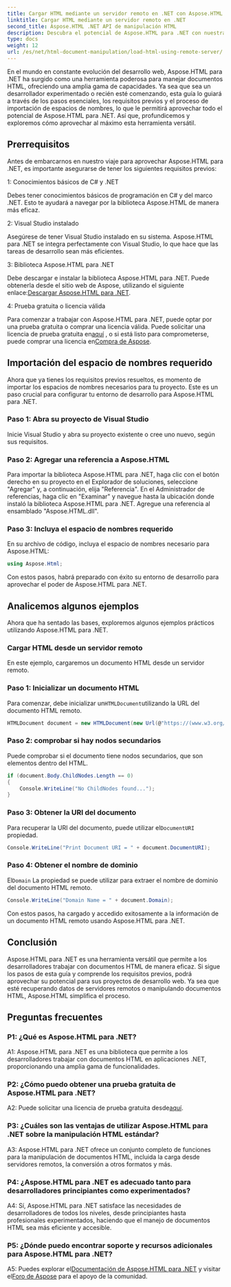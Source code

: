```yaml
---
title: Cargar HTML mediante un servidor remoto en .NET con Aspose.HTML
linktitle: Cargar HTML mediante un servidor remoto en .NET
second_title: Aspose.HTML .NET API de manipulación HTML
description: Descubra el potencial de Aspose.HTML para .NET con nuestra guía completa. Aprenda a importar espacios de nombres, acceder a documentos HTML remotos y más.
type: docs
weight: 12
url: /es/net/html-document-manipulation/load-html-using-remote-server/
---
```


En el mundo en constante evolución del desarrollo web, Aspose.HTML para .NET ha surgido como una herramienta poderosa para manejar documentos HTML, ofreciendo una amplia gama de capacidades. Ya sea que sea un desarrollador experimentado o recién esté comenzando, esta guía lo guiará a través de los pasos esenciales, los requisitos previos y el proceso de importación de espacios de nombres, lo que le permitirá aprovechar todo el potencial de Aspose.HTML para .NET. Así que, profundicemos y exploremos cómo aprovechar al máximo esta herramienta versátil.

## Prerrequisitos

Antes de embarcarnos en nuestro viaje para aprovechar Aspose.HTML para .NET, es importante asegurarse de tener los siguientes requisitos previos:

1: Conocimientos básicos de C# y .NET

Debes tener conocimientos básicos de programación en C# y del marco .NET. Esto te ayudará a navegar por la biblioteca Aspose.HTML de manera más eficaz.

2: Visual Studio instalado

Asegúrese de tener Visual Studio instalado en su sistema. Aspose.HTML para .NET se integra perfectamente con Visual Studio, lo que hace que las tareas de desarrollo sean más eficientes.

3: Biblioteca Aspose.HTML para .NET

 Debe descargar e instalar la biblioteca Aspose.HTML para .NET. Puede obtenerla desde el sitio web de Aspose, utilizando el siguiente enlace:[Descargar Aspose.HTML para .NET](https://releases.aspose.com/html/net/).

4: Prueba gratuita o licencia válida

 Para comenzar a trabajar con Aspose.HTML para .NET, puede optar por una prueba gratuita o comprar una licencia válida. Puede solicitar una licencia de prueba gratuita en[aquí](https://releases.aspose.com/) , o si está listo para comprometerse, puede comprar una licencia en[Compra de Aspose](https://purchase.aspose.com/buy).

## Importación del espacio de nombres requerido

Ahora que ya tienes los requisitos previos resueltos, es momento de importar los espacios de nombres necesarios para tu proyecto. Este es un paso crucial para configurar tu entorno de desarrollo para Aspose.HTML para .NET.

### Paso 1: Abra su proyecto de Visual Studio

Inicie Visual Studio y abra su proyecto existente o cree uno nuevo, según sus requisitos.

### Paso 2: Agregar una referencia a Aspose.HTML

Para importar la biblioteca Aspose.HTML para .NET, haga clic con el botón derecho en su proyecto en el Explorador de soluciones, seleccione "Agregar" y, a continuación, elija "Referencia". En el Administrador de referencias, haga clic en "Examinar" y navegue hasta la ubicación donde instaló la biblioteca Aspose.HTML para .NET. Agregue una referencia al ensamblado "Aspose.HTML.dll".

### Paso 3: Incluya el espacio de nombres requerido

En su archivo de código, incluya el espacio de nombres necesario para Aspose.HTML:

```csharp
using Aspose.Html;
```

Con estos pasos, habrá preparado con éxito su entorno de desarrollo para aprovechar el poder de Aspose.HTML para .NET.

## Analicemos algunos ejemplos

Ahora que ha sentado las bases, exploremos algunos ejemplos prácticos utilizando Aspose.HTML para .NET.

### Cargar HTML desde un servidor remoto

En este ejemplo, cargaremos un documento HTML desde un servidor remoto.

### Paso 1: Inicializar un documento HTML

 Para comenzar, debe inicializar un`HTMLDocument`utilizando la URL del documento HTML remoto.

```csharp
HTMLDocument document = new HTMLDocument(new Url(@"https://(www.w3.org/TR/html5/"));
```

### Paso 2: comprobar si hay nodos secundarios

Puede comprobar si el documento tiene nodos secundarios, que son elementos dentro del HTML.

```csharp
if (document.Body.ChildNodes.Length == 0)
{
    Console.WriteLine("No ChildNodes found...");
}
```

### Paso 3: Obtener la URI del documento

 Para recuperar la URI del documento, puede utilizar el`DocumentURI` propiedad.

```csharp
Console.WriteLine("Print Document URI = " + document.DocumentURI);
```

### Paso 4: Obtener el nombre de dominio

 El`Domain` La propiedad se puede utilizar para extraer el nombre de dominio del documento HTML remoto.

```csharp
Console.WriteLine("Domain Name = " + document.Domain);
```

Con estos pasos, ha cargado y accedido exitosamente a la información de un documento HTML remoto usando Aspose.HTML para .NET.

## Conclusión

Aspose.HTML para .NET es una herramienta versátil que permite a los desarrolladores trabajar con documentos HTML de manera eficaz. Si sigue los pasos de esta guía y comprende los requisitos previos, podrá aprovechar su potencial para sus proyectos de desarrollo web. Ya sea que esté recuperando datos de servidores remotos o manipulando documentos HTML, Aspose.HTML simplifica el proceso.

## Preguntas frecuentes

### P1: ¿Qué es Aspose.HTML para .NET?

A1: Aspose.HTML para .NET es una biblioteca que permite a los desarrolladores trabajar con documentos HTML en aplicaciones .NET, proporcionando una amplia gama de funcionalidades.

### P2: ¿Cómo puedo obtener una prueba gratuita de Aspose.HTML para .NET?

 A2: Puede solicitar una licencia de prueba gratuita desde[aquí](https://releases.aspose.com/).

### P3: ¿Cuáles son las ventajas de utilizar Aspose.HTML para .NET sobre la manipulación HTML estándar?

A3: Aspose.HTML para .NET ofrece un conjunto completo de funciones para la manipulación de documentos HTML, incluida la carga desde servidores remotos, la conversión a otros formatos y más.

### P4: ¿Aspose.HTML para .NET es adecuado tanto para desarrolladores principiantes como experimentados?

A4: Sí, Aspose.HTML para .NET satisface las necesidades de desarrolladores de todos los niveles, desde principiantes hasta profesionales experimentados, haciendo que el manejo de documentos HTML sea más eficiente y accesible.

### P5: ¿Dónde puedo encontrar soporte y recursos adicionales para Aspose.HTML para .NET?

 A5: Puedes explorar el[Documentación de Aspose.HTML para .NET](https://reference.aspose.com/html/net/) y visitar el[Foro de Aspose](https://forum.aspose.com/) para el apoyo de la comunidad.